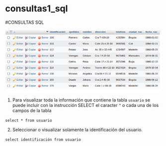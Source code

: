 # consultas1_sql

#CONSULTAS SQL

![tabla usuario](img/tabla_usuario.png "Tabla usuario")

1. Para visualizar toda la información que contiene la tabla `usuario` se puede incluir con la instrucción SELECT el caracter `^` o cada una de los campos de la tabla 

`select * from usuario`

2. Seleccionar o visualizar solamente la identificación del usuario.

`select identificación from usuario`